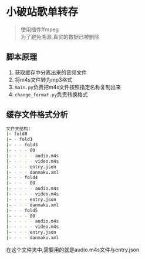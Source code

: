 # 小破站歌单转存
> 使用插件ffmpeg  
> 为了避免溯源,真实的数据已被删除

## 脚本原理
1. 获取缓存中分离出来的音频文件
2. 将m4s文件转为mp3格式
3. `main.py`负责把m4s文件按照指定名称复制出来
4. `change_format.py`负责转换格式

## 缓存文件格式分析
```bash
文件夹结构:
|- fold0
|- - fold1
|- - - fold3
|- - - - 80
|- - - - - audio.m4s
|- - - - - video.m4s
|- - - - entry.json
|- - - - danmaku.xml
|- - - fold4
|- - - - 80
|- - - - - audio.m4s
|- - - - - video.m4s
|- - - - entry.json
|- - - - danmaku.xml
|- - - fold5
|- - - - 80
|- - - - - audio.m4s
|- - - - - video.m4s
|- - - - entry.json
|- - - - danmaku.xml
```
在这个文件夹中,需要用的就是audio.m4s文件与entry.json
